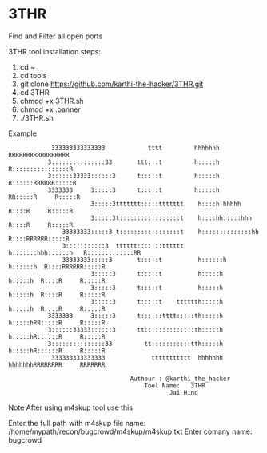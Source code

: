# 3THR
Find and Filter all open ports 

3THR tool installation steps:

1. cd ~
2. cd tools
3. git clone https://github.com/karthi-the-hacker/3THR.git
4. cd 3THR
5. chmod +x 3THR.sh
6. chmod +x .banner
7. ./3THR.sh

Example 


                333333333333333            tttt         hhhhhhh             RRRRRRRRRRRRRRRRR     
               3:::::::::::::::33       ttt:::t         h:::::h             R::::::::::::::::R    
               3::::::33333::::::3      t:::::t         h:::::h             R::::::RRRRRR:::::R   
               3333333     3:::::3      t:::::t         h:::::h             RR:::::R     R:::::R  
                           3:::::3ttttttt:::::ttttttt    h::::h hhhhh         R::::R     R:::::R  
                           3:::::3t:::::::::::::::::t    h::::hh:::::hhh      R::::R     R:::::R  
                   33333333:::::3 t:::::::::::::::::t    h::::::::::::::hh    R::::RRRRRR:::::R   
                   3:::::::::::3  tttttt:::::::tttttt    h:::::::hhh::::::h   R:::::::::::::RR    
                   33333333:::::3       t:::::t          h::::::h   h::::::h  R::::RRRRRR:::::R   
                           3:::::3      t:::::t          h:::::h     h:::::h  R::::R     R:::::R  
                           3:::::3      t:::::t          h:::::h     h:::::h  R::::R     R:::::R  
                           3:::::3      t:::::t    tttttth:::::h     h:::::h  R::::R     R:::::R  
               3333333     3:::::3      t::::::tttt:::::th:::::h     h:::::hRR:::::R     R:::::R  
               3::::::33333::::::3      tt::::::::::::::th:::::h     h:::::hR::::::R     R:::::R  
               3:::::::::::::::33         tt:::::::::::tth:::::h     h:::::hR::::::R     R:::::R  
                333333333333333             ttttttttttt  hhhhhhh     hhhhhhhRRRRRRRR     RRRRRRR  
 
                                      Authour : @karthi_the_hacker 
                                          Tool Name:   3THR 
                                                 Jai Hind  
Note After using m4skup tool use this 

Enter the full path with m4skup file name: /home/mypath/recon/bugcrowd/m4skup/m4skup.txt
Enter comany name: bugcrowd

